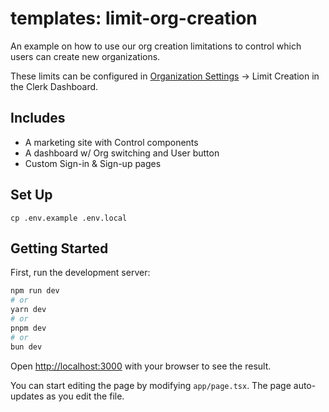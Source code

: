 # templates: limit-org-creation

An example on how to use our org creation limitations to control which users can create new organizations.

These limits can be configured in [Organization Settings](https://dashboard.clerk.com/last-active?path=organizations-settings) -> Limit Creation in the Clerk Dashboard.

## Includes

- A marketing site with Control components
- A dashboard w/ Org switching and User button
- Custom Sign-in & Sign-up pages

## Set Up

```
cp .env.example .env.local
```

## Getting Started

First, run the development server:

```bash
npm run dev
# or
yarn dev
# or
pnpm dev
# or
bun dev
```

Open [http://localhost:3000](http://localhost:3000) with your browser to see the result.

You can start editing the page by modifying `app/page.tsx`. The page auto-updates as you edit the file.
